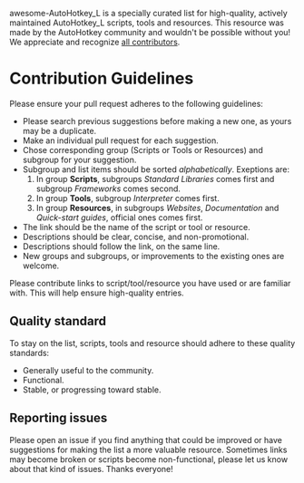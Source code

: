 awesome-AutoHotkey_L is a specially curated list for high-quality, actively maintained AutoHotkey_L scripts, tools and resources.
This resource was made by the AutoHotkey community and wouldn't be possible without you! We appreciate and recognize [all contributors](/contributors).

# Contribution Guidelines
Please ensure your pull request adheres to the following guidelines:
- Please search previous suggestions before making a new one, as yours may be a duplicate.
- Make an individual pull request for each suggestion.
- Chose corresponding group (Scripts or Tools or Resources) and subgroup for your suggestion.
- Subgroup and list items should be sorted *alphabetically*. Exeptions are:
  1. In group **Scripts**, subgroups *Standard Libraries* comes first and subgroup *Frameworks* comes second.
  2. In group **Tools**, subgroup *Interpreter* comes first.
  3. In group **Resources**, in subgroups *Websites*, *Documentation* and *Quick-start guides*, official ones comes first. 
- The link should be the name of the script or tool or resource.
- Descriptions should be clear, concise, and non-promotional.
- Descriptions should follow the link, on the same line.
- New groups and subgroups, or improvements to the existing ones are welcome.

Please contribute links to script/tool/resource you have used or are familiar with. This will help ensure high-quality entries.


## Quality standard

To stay on the list, scripts, tools and resource should adhere to these quality standards:

- Generally useful to the community.
- Functional.
- Stable, or progressing toward stable.


## Reporting issues

Please open an issue if you find anything that could be improved or have suggestions for making the list a more valuable resource. Sometimes links may become broken or scripts become non-functional, please let us know about that kind of issues. Thanks everyone!
